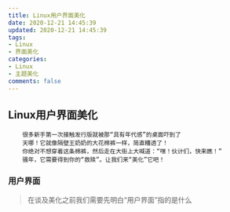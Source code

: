 ```yaml
---
title: Linux用户界面美化
date: 2020-12-21 14:45:39
updated: 2020-12-21 14:45:39
tags: 
- Linux
- 界面美化 
categories:
- Linux
- 主题美化
comments: false
---
```


## Linux用户界面美化

        很多新手第一次接触发行版就被那“具有年代感”的桌面吓到了
        天哪！它就像隔壁王奶奶的大花棉裤一样，简直糟透了！
        你绝对不想穿着这条棉裤，然后走在大街上大喊道：“嘿！伙计们，快来瞧！”
        骚年，它需要得到你的“救赎”。让我们来“美化”它吧！

### 用户界面

> 在谈及美化之前我们需要先明白“用户界面”指的是什么
